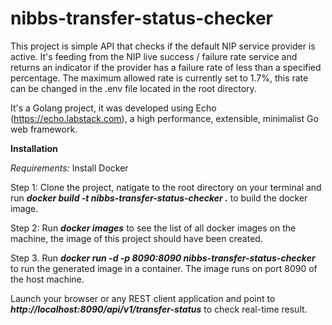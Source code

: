 # nibbs-transfer-status-checker

This project is simple API that checks if the default NIP service provider is active. 
It's feeding from the NIP live success / failure rate service and returns an indicator if the provider has a failure rate of less than a specified percentage.
The maximum allowed rate is currently set to 1.7%, this rate can be changed in the .env file located in the root directory.

It's a Golang project, it was developed using Echo (https://echo.labstack.com), a high performance, extensible, minimalist Go web framework.

<b>Installation</b>
<p><i>Requirements:</i>
Install Docker</p>

<p>Step 1: Clone the project, natigate to the root directory on your terminal and run <b><i>docker build -t nibbs-transfer-status-checker .</i></b> to build the docker image.</p>
<p>Step 2: Run <b><i>docker images</i></b> to see the list of all docker images on the machine, the image of this project should have been created.</p>
<p>Step 3. Run <b><i>docker run -d -p 8090:8090 nibbs-transfer-status-checker</i></b> to run the generated image in a container. The image runs on port 8090 of the host machine. </p>

<p>Launch your browser or any REST client application and point to <b><i>http://localhost:8090/api/v1/transfer-status</i></b> to check real-time result. </p>
